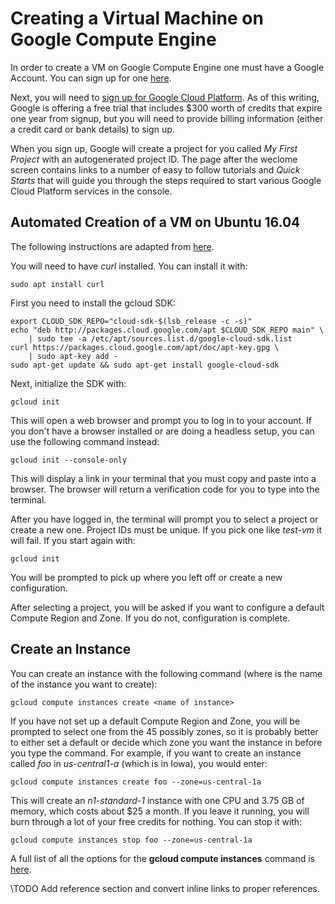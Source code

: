 # Creating a Virtual Machine on Google Compute Engine

In order to create a VM on Google Compute Engine one must have a
Google Account. You can sign up for one
[here](https://accounts.google.com/SignUp?hl=en).

Next, you will need to
[sign up for Google Cloud Platform](https://console.cloud.google.com/freetrial?authuser=1&page=0). As
of this writing, Google is offering a free trial that includes $300
worth of credits that expire one year from signup, but you will need
to provide billing information (either a credit card or bank details)
to sign up.

When you sign up, Google will create a project for you called *My
First Project* with an autogenerated project ID. The page after the
weclome screen contains links to a number of easy to follow tutorials
and *Quick Starts* that will guide you through the steps required to
start various Google Cloud Platform services in the console.

## Automated Creation of a VM on Ubuntu 16.04

The following instructions are adapted from
[here](https://cloud.google.com/sdk/docs/quickstart-debian-ubuntu?authuser=1).

You will need to have *curl* installed. You can install it with:

```
sudo apt install curl
```


First you need to install the gcloud SDK: 

``` 
export CLOUD_SDK_REPO="cloud-sdk-$(lsb_release -c -s)" 
echo "deb http://packages.cloud.google.com/apt $CLOUD_SDK_REPO main" \
    | sudo tee -a /etc/apt/sources.list.d/google-cloud-sdk.list 
curl https://packages.cloud.google.com/apt/doc/apt-key.gpg \
    | sudo apt-key add - 
sudo apt-get update && sudo apt-get install google-cloud-sdk 
```

Next, initialize the SDK with: 

``` 
gcloud init 
``` 

This will open a web browser and prompt you to log in to your account. 
If you don't have a browser installed or are doing a headless setup, 
you can use the following command instead: 

``` 
gcloud init --console-only 
```

This will display a link in your terminal that you must copy and paste
into a browser. The browser will return a verification code for you to
type into the terminal.

After you have logged in, the terminal will prompt you to select a
project or create a new one. Project IDs must be unique. If you pick
one like *test-vm* it will fail. If you start again with: 

```
gcloud init 
``` 

You will be prompted to pick up where you left off or
create a new configuration.

After selecting a project, you will be asked if you want to configure
a default Compute Region and Zone. If you do not, configuration is
complete.

## Create an Instance

You can create an instance with the following command (where <name of
instance> is the name of the instance you want to create): 

```
gcloud compute instances create <name of instance> 
```

If you have not set up a default Compute Region and Zone, you will be
prompted to select one from the 45 possibly zones, so it is probably
better to either set a default or decide which zone you want the
instance in before you type the command. For example, if you want to
create an instance called *foo* in *us-central1-a* (which is in Iowa),
you would enter:

```
gcloud compute instances create foo --zone=us-central-1a 
```

This will create an *n1-standard-1* instance with one CPU and 3.75 GB of
memory, which costs about $25 a month. If you leave it running, you
will burn through a lot of your free credits for nothing. You can stop
it with:

``` 
gcloud compute instances stop foo --zone=us-central-1a 
```

A full list of all the options for the **gcloud compute instances**
command is
[here](https://cloud.google.com/sdk/gcloud/reference/compute/instances/).

\TODO Add reference section and convert inline links to proper references.
